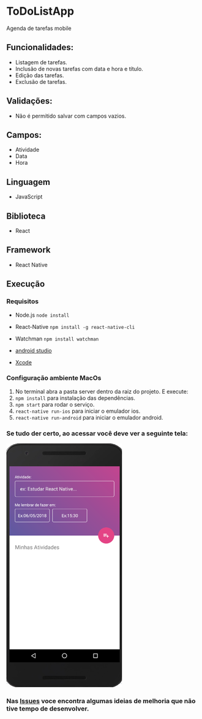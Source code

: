 # ToDoListApp
Agenda de tarefas mobile

## Funcionalidades:

* Listagem de tarefas.
* Inclusão de novas tarefas com data e hora e título.
* Edição das tarefas.
* Exclusão de tarefas.

## Validações:

* Não é permitido salvar com campos vazios.

## Campos:

* Atividade
* Data
* Hora

## Linguagem 

* JavaScript

## Biblioteca

* React

## Framework

 * React Native

## Execução

### Requisitos
 * Node.js
``node install``

 * React-Native
``npm install -g react-native-cli``

 * Watchman
``npm install watchman``
 * [android studio](https://developer.android.com/studio/install?hl=pt-br)

 * [Xcode](https://developer.apple.com/xcode/)

### Configuração ambiente MacOs
 
1. No terminal abra a pasta server dentro da raiz do projeto. E execute:
2. ``npm install`` para instalação das dependências.
3. ``npm start`` para rodar o serviço.
4. ``react-native run-ios``  para iniciar o emulador ios.
5. ``react-native run-android``  para iniciar o emulador android.

 ### Se tudo der certo, ao acessar você deve ver a seguinte tela:
 ![Screenshot](AndroidtoDoList.png)
 
 ### Nas [Issues](https://github.com/AriadniAdi/toDoList/issues) voce encontra algumas ideias de melhoria que não tive tempo de desenvolver.
